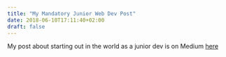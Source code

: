 ```yaml
---
title: "My Mandatory Junior Web Dev Post"
date: 2018-06-10T17:11:40+02:00
draft: false
---
```


My post about starting out in the world as a junior dev is on Medium [here](https://medium.com/@nathan.kuik/my-mandatory-junior-web-developer-post-7880f296f7d0)
